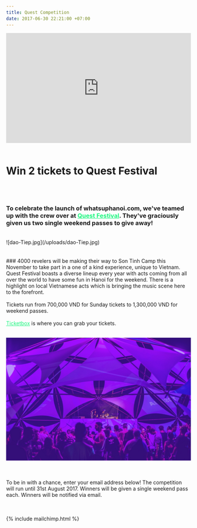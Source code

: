 ```yaml
---
title: Quest Competition
date: 2017-06-30 22:21:00 +07:00
---
```


<iframe width="100%" height="300" src="https://www.youtube.com/embed/KtqqZfscEPY" frameborder="0" allowfullscreen></iframe>
  
  
<br>
<br>

# Win 2 tickets to Quest Festival

 
<br>
<br> 
  

### To celebrate the launch of whatsuphanoi.com, we've teamed up with the crew over at <a href="http://questfestival.net/" style="color: #1df67f">Quest Festival</a>. They've graciously given us two single weekend passes to give away!
<br>
  ![dao-Tiep.jpg](/uploads/dao-Tiep.jpg)  
<br>
<br>
<br>
### 4000 revelers will be making their way to Son Tinh Camp this November to take part in a one of a kind experience, unique to Vietnam. Quest Festival boasts a diverse lineup every year with acts coming from all over the world to have some fun in Hanoi for the weekend. There is a highlight on local Vietnamese acts which is bringing the music scene here to the forefront.<br><br>Tickets run from 700,000 VND for Sunday tickets to 1,300,000 VND for weekend passes.<br><br><a href="https://ticketbox.vn/quest-festival/" style="color: #1df67f">Ticketbox</a> is where you can grab your tickets.
  
<br>
<br>

![Jesse-Meadows-(5).jpg](/uploads/Jesse-Meadows-(5).jpg)
<br>
<br>
<br>

To be in with a chance, enter your email address below! The competition will run until 31st August 2017. Winners will be given a single weekend pass each. Winners will be notified via email.
<br>
<br>
<br>

{% include mailchimp.html %}